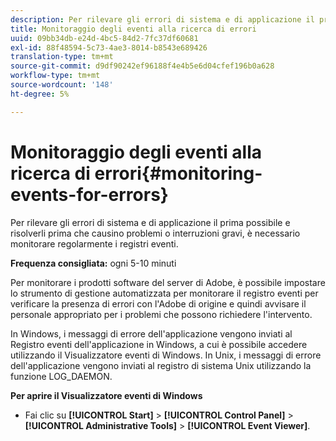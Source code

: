 ```yaml
---
description: Per rilevare gli errori di sistema e di applicazione il prima possibile e risolverli prima che causino problemi o interruzioni gravi, è necessario monitorare regolarmente i registri eventi.
title: Monitoraggio degli eventi alla ricerca di errori
uuid: 09bb34db-e24d-4bc5-84d2-7fc37df60681
exl-id: 88f48594-5c73-4ae3-8014-b8543e689426
translation-type: tm+mt
source-git-commit: d9df90242ef96188f4e4b5e6d04cfef196b0a628
workflow-type: tm+mt
source-wordcount: '148'
ht-degree: 5%

---
```


# Monitoraggio degli eventi alla ricerca di errori{#monitoring-events-for-errors}

Per rilevare gli errori di sistema e di applicazione il prima possibile e risolverli prima che causino problemi o interruzioni gravi, è necessario monitorare regolarmente i registri eventi.

**Frequenza consigliata:** ogni 5-10 minuti

Per monitorare i prodotti software del server di Adobe, è possibile impostare lo strumento di gestione automatizzata per monitorare il registro eventi per verificare la presenza di errori con l&#39;Adobe di origine e quindi avvisare il personale appropriato per i problemi che possono richiedere l&#39;intervento.

In Windows, i messaggi di errore dell&#39;applicazione vengono inviati al Registro eventi dell&#39;applicazione in Windows, a cui è possibile accedere utilizzando il Visualizzatore eventi di Windows. In Unix, i messaggi di errore dell&#39;applicazione vengono inviati al registro di sistema Unix utilizzando la funzione LOG_DAEMON.

**Per aprire il Visualizzatore eventi di Windows**

* Fai clic su **[!UICONTROL Start]** > **[!UICONTROL Control Panel]** > **[!UICONTROL Administrative Tools]** > **[!UICONTROL Event Viewer]**.
